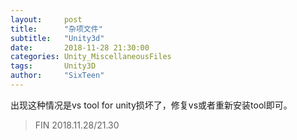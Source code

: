 ```yaml
---
layout:     post
title:      "杂项文件"
subtitle:   "Unity3d"
date:       2018-11-28 21:30:00
categories: Unity_MiscellaneousFiles
tags:       Unity3D
author:     "SixTeen"
---
```


出现这种情况是vs tool for unity损坏了，修复vs或者重新安装tool即可。

>FIN 2018.11.28/21.30